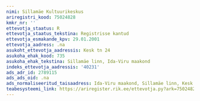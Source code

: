 ```yaml
---
nimi: Sillamäe Kultuurikeskus
ariregistri_kood: 75024828
kmkr_nr: ''
ettevotja_staatus: R
ettevotja_staatus_tekstina: Registrisse kantud
ettevotja_esmakande_kpv: 29.01.2001
ettevotja_aadress: .na
asukoht_ettevotja_aadressis: Kesk tn 24
asukoha_ehak_kood: 735
asukoha_ehak_tekstina: Sillamäe linn, Ida-Viru maakond
indeks_ettevotja_aadressis: '40231'
ads_adr_id: 2789115
ads_ads_oid: .na
ads_normaliseeritud_taisaadress: Ida-Viru maakond, Sillamäe linn, Kesk tn 24
teabesysteemi_link: https://ariregister.rik.ee/ettevotja.py?ark=75024828&ref=rekvisiidid
---
```

